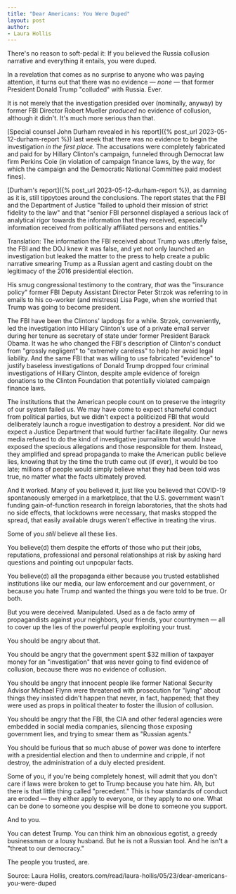 ```yaml
---
title: "Dear Americans: You Were Duped"
layout: post
author:
- Laura Hollis
---
```


There's no reason to soft-pedal it: If you believed the Russia collusion narrative and everything it entails, you were duped.

In a revelation that comes as no surprise to anyone who was paying attention, it turns out that there was no evidence — *none* — that former President Donald Trump "colluded" with Russia. Ever.

It is not merely that the investigation presided over (nominally, anyway) by former FBI Director Robert Mueller *produced* no evidence of collusion, although it didn't. It's much more serious than that.

[Special counsel John Durham revealed in his report]({% post_url 2023-05-12-durham-report %}) last week that there was no evidence to begin the investigation *in the first place.* The accusations were completely fabricated and paid for by Hillary Clinton's campaign, funneled through Democrat law firm Perkins Coie (in violation of campaign finance laws, by the way, for which the campaign and the Democratic National Committee paid modest fines).

[Durham's report]({% post_url 2023-05-12-durham-report %}), as damning as it is, still tippytoes around the conclusions. The report states that the FBI and the Department of Justice "failed to uphold their mission of strict fidelity to the law" and that "senior FBI personnel displayed a serious lack of analytical rigor towards the information that they received, especially information received from politically affiliated persons and entities."

Translation: The information the FBI received about Trump was utterly false, the FBI and the DOJ knew it was false, and yet not only launched an investigation but leaked the matter to the press to help create a public narrative smearing Trump as a Russian agent and casting doubt on the legitimacy of the 2016 presidential election.

His smug congressional testimony to the contrary, *that* was the "insurance policy" former FBI Deputy Assistant Director Peter Strzok was referring to in emails to his co-worker (and mistress) Lisa Page, when she worried that Trump was going to become president.

The FBI have been the Clintons' lapdogs for a while. Strzok, conveniently, led the investigation into Hillary Clinton's use of a private email server during her tenure as secretary of state under former President Barack Obama. It was he who changed the FBI's description of Clinton's conduct from "grossly negligent" to "extremely careless" to help her avoid legal liability. And the same FBI that was willing to use fabricated "evidence" to justify baseless investigations of Donald Trump dropped four criminal investigations of Hillary Clinton, despite ample evidence of foreign donations to the Clinton Foundation that potentially violated campaign finance laws.

The institutions that the American people count on to preserve the integrity of our system failed us. We may have come to expect shameful conduct from political parties, but we didn't expect a politicized FBI that would deliberately launch a rogue investigation to destroy a president. Nor did we expect a Justice Department that would further facilitate illegality. Our news media refused to do the kind of investigative journalism that would have exposed the specious allegations and those responsible for them. Instead, they amplified and spread propaganda to make the American public believe lies, knowing that by the time the truth came out (if ever), it would be too late; millions of people would simply believe what they had been told was true, no matter what the facts ultimately proved.

And it worked. Many of you believed it, just like you believed that COVID-19 spontaneously emerged in a marketplace, that the U.S. government wasn't funding gain-of-function research in foreign laboratories, that the shots had no side effects, that lockdowns were necessary, that masks stopped the spread, that easily available drugs weren't effective in treating the virus.

Some of you *still* believe all these lies.

You believe(d) them despite the efforts of those who put their jobs, reputations, professional and personal relationships at risk by asking hard questions and pointing out unpopular facts.

You believe(d) all the propaganda either because you trusted established institutions like our media, our law enforcement and our government, or because you hate Trump and wanted the things you were told to be true. Or both.

But you were deceived. Manipulated. Used as a de facto army of propagandists against your neighbors, your friends, your countrymen — all to cover up the lies of the powerful people exploiting your trust.

You should be angry about that.

You should be angry that the government spent $32 million of taxpayer money for an "investigation" that was never going to find evidence of collusion, because there *was* no evidence of collusion.

You should be angry that innocent people like former National Security Advisor Michael Flynn were threatened with prosecution for "lying" about things they insisted didn't happen that never, in fact, happened; that they were used as props in political theater to foster the illusion of collusion.

You should be angry that the FBI, the CIA and other federal agencies were embedded in social media companies, silencing those exposing government lies, and trying to smear them as "Russian agents."

You should be furious that so much abuse of power was done to interfere with a presidential election and then to undermine and cripple, if not destroy, the administration of a duly elected president.

Some of you, if you're being completely honest, will admit that you don't care if laws were broken to get to Trump because you hate him. Ah, but there is that little thing called "precedent." This is how standards of conduct are eroded — they either apply to everyone, or they apply to no one. What can be done to someone you despise will be done to someone you support.

And to you.

You can detest Trump. You can think him an obnoxious egotist, a greedy businessman or a lousy husband. But he is not a Russian tool. And he isn't a "threat to our democracy."

The people you trusted, are.

Source: Laura Hollis, creators.com/read/laura-hollis/05/23/dear-americans-you-were-duped
